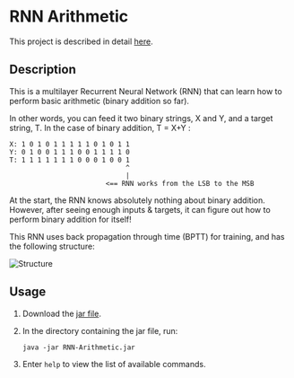 RNN Arithmetic
================

This project is described in detail [here](http://devankuleindiren.com/Projects/rnn_arithmetic.php).

## Description
This is a multilayer Recurrent Neural Network (RNN) that can learn how to perform basic arithmetic (binary addition so far).

In other words, you can feed it two binary strings, X and Y, and a target string, T. In the case of binary addition, T = X+Y :

```
X: 1 0 1 0 1 1 1 1 1 0 1 0 1 1
Y: 0 1 0 0 1 1 1 0 0 1 1 1 1 0 
T: 1 1 1 1 1 1 1 0 0 0 1 0 0 1
                             ^ 
                             |
                        <== RNN works from the LSB to the MSB
```

At the start, the RNN knows absolutely nothing about binary addition. However, after seeing enough inputs & targets, it can figure out how to perform binary addition for itself!

This RNN uses back propagation through time (BPTT) for training, and has the following structure:

![Structure](http://www.devankuleindiren.com/Images/RNN-Arithmetic.png "RNN Structure")

## Usage
1. Download the [jar file](https://github.com/DevanKuleindiren/RNN-Arithmetic/blob/master/RNN-Arithmetic.jar?raw=true).
2. In the directory containing the jar file, run:

    ```
    java -jar RNN-Arithmetic.jar
    ```

3. Enter `help` to view the list of available commands.
